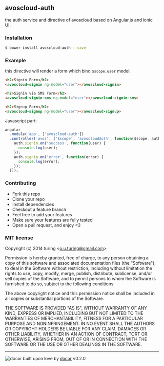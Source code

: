 ## avoscloud-auth

the auth service and directive of avoscloud based on Angular.js and ionic UI.

### Installation
```bash
$ bower install avoscloud-auth --save
```

### Example
this directive will render a form which bind `$scope.user` model.
```html
<h2>Signin Form</h2>
<avoscloud-signin ng-model="user"></avoscloud-signin>

<h2>Signin via SMS Form</h2>
<avoscloud-signin-sms ng-model="user"></avoscloud-signin-sms>

<h2>Signup Form</h2>
<avoscloud-signup ng-model="user"></avoscloud-signup>
```
Javascript part:
```js
angular
  .module('app', ['avoscloud-auth'])
  .controller('avos', ['$scope', 'avoscloudAuth', function($scope, auth) {
    auth.signin.on('success', function(user) {
      console.log(user);
    });
    auth.signin.on('error', function(error) {
      console.log(error);
    });
  }]);
```

### Contributing
- Fork this repo
- Clone your repo
- Install dependencies
- Checkout a feature branch
- Feel free to add your features
- Make sure your features are fully tested
- Open a pull request, and enjoy <3

### MIT license
Copyright (c) 2014 turing &lt;o.u.turing@gmail.com&gt;

Permission is hereby granted, free of charge, to any person obtaining a copy
of this software and associated documentation files (the &quot;Software&quot;), to deal
in the Software without restriction, including without limitation the rights
to use, copy, modify, merge, publish, distribute, sublicense, and/or sell
copies of the Software, and to permit persons to whom the Software is
furnished to do so, subject to the following conditions:

The above copyright notice and this permission notice shall be included in
all copies or substantial portions of the Software.

THE SOFTWARE IS PROVIDED &quot;AS IS&quot;, WITHOUT WARRANTY OF ANY KIND, EXPRESS OR
IMPLIED, INCLUDING BUT NOT LIMITED TO THE WARRANTIES OF MERCHANTABILITY,
FITNESS FOR A PARTICULAR PURPOSE AND NONINFRINGEMENT. IN NO EVENT SHALL THE
AUTHORS OR COPYRIGHT HOLDERS BE LIABLE FOR ANY CLAIM, DAMAGES OR OTHER
LIABILITY, WHETHER IN AN ACTION OF CONTRACT, TORT OR OTHERWISE, ARISING FROM,
OUT OF OR IN CONNECTION WITH THE SOFTWARE OR THE USE OR OTHER DEALINGS IN
THE SOFTWARE.

---
![docor](https://raw.githubusercontent.com/turingou/docor/master/docor.png)
built upon love by [docor](https://github.com/turingou/docor.git) v0.2.0